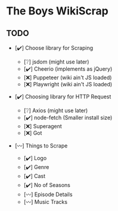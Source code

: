 # The Boys WikiScrap

## TODO

- [✔️] Choose library for Scraping

  - [❔] jsdom (might use later)
  - [✔️] Cheerio (implements as jQuery)
  - [❌] Puppeteer (wiki ain't JS loaded)
  - [❌] Playwright (wiki ain't JS loaded)

- [✔️] Choosing library for HTTP Request

  - [❔] Axios (might use later)
  - [✔️] node-fetch (Smaller install size)
  - [❌] Superagent
  - [❌] Got

- [〰️] Things to Scrape

  - [✔️] Logo
  - [✔️] Genre
  - [✔️] Cast
  - [✔️] No of Seasons
  - [〰️] Episode Details
  - [〰️] Music Tracks
